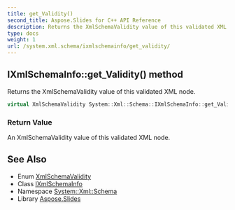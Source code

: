 ```yaml
---
title: get_Validity()
second_title: Aspose.Slides for C++ API Reference
description: Returns the XmlSchemaValidity value of this validated XML node.
type: docs
weight: 1
url: /system.xml.schema/ixmlschemainfo/get_validity/
---
```

## IXmlSchemaInfo::get_Validity() method


Returns the XmlSchemaValidity value of this validated XML node.

```cpp
virtual XmlSchemaValidity System::Xml::Schema::IXmlSchemaInfo::get_Validity()=0
```


### Return Value

An XmlSchemaValidity value of this validated XML node.

## See Also

* Enum [XmlSchemaValidity](../../xmlschemavalidity/)
* Class [IXmlSchemaInfo](../)
* Namespace [System::Xml::Schema](../../)
* Library [Aspose.Slides](../../../)